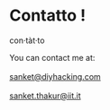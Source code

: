 <!DOCTYPE html>
<html>
<head>
<style>

p.small {
  font-variant: normal;
  font-size: 20px;
}

a:link, a:visited {
  display: block;
  color: #000;
  text-decoration: none;
  display: inline-block;
  text-align: center;
  background: white;

  background: linear-gradient(to left, white 50%, black 50%) right;
  background-size: 200%;
  transition: .5s ease-out;
}

a:hover, a:active {
  background-position: left;
  color: white;
  -webkit-transform: scale(1);
  -ms-transform: scale(1);
  transform: scale(1);
}

h1.thicker{
  font: 55px Arial, sans-serif;
  font-weight: 800;
}

</style>
</head>
<body>

  <h1 class= "thicker {% if site.style == 'dark' %}class="text-white"{% endif %}">Contatto !</h1>
  <p class="f4 mb-4 {% if site.style == 'dark' %}text-white{% else %}text-gray{% endif %}">con·tàt·to</p>
  <p class="small">
    You can contact me at: <br><br>
      <a href="mailto:sanket@diyhacking.com">sanket@diyhacking.com</a><br><br>
      <a href="mailto:sanket.thakut@iit.it">sanket.thakur@iit.it</a>
  </p>

</body>
</html>

